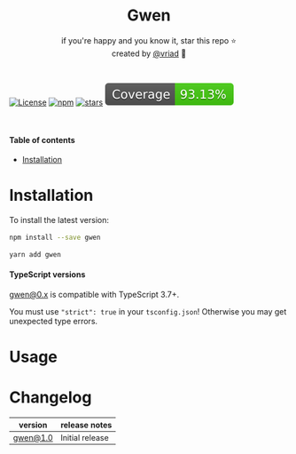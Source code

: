 <h1 align="center">Gwen</h1>

<p align="center">
if you're happy and you know it, star this repo ⭐
<br/>
created by <a href="https://twitter.com/vriad" target="_blank">@vriad</a> 👋
</p>

<br/>
<p align="center">
  
  <a href="https://opensource.org/licenses/MIT" rel="nofollow"><img src="https://img.shields.io/github/license/vriad/gwen" alt="License"></a>
  <a href="https://www.npmjs.com/package/gwen" rel="nofollow"><img src="https://img.shields.io/npm/dw/gwen.svg" alt="npm"></a>
  <a href="https://www.npmjs.com/package/gwen" rel="nofollow"><img src="https://img.shields.io/github/stars/vriad/gwen" alt="stars"></a>
  <a href="./src/__tests__" rel="nofollow"><img src="./coverage.svg" alt="coverage"></a>

</p>

<br/>

#### Table of contents

- [Installation](#installation)

# Installation

To install the latest version:

```sh
npm install --save gwen
```

```sh
yarn add gwen
```

#### TypeScript versions

gwen@0.x is compatible with TypeScript 3.7+.

You must use `"strict": true` in your `tsconfig.json`! Otherwise you may get unexpected type errors.

# Usage

# Changelog

| version  | release notes   |
| -------- | --------------- |
| gwen@1.0 | Initial release |
